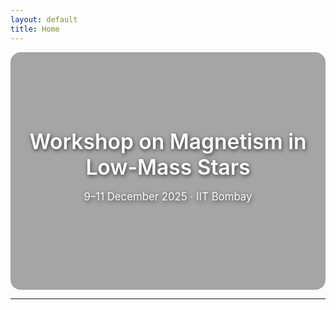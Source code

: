 ```yaml
---
layout: default
title: Home
---
```


<!-- ===== Hero Section with background image ===== -->
<div style="
  position: relative;
  background: url('{{ '/assets/images/image.png' | relative_url }}') center/cover no-repeat;
  border-radius: 16px;
  overflow: hidden;
  height: 380px;
  display: flex;
  align-items: center;
  justify-content: center;
  text-align: center;
">
  <!-- Semi-transparent overlay for contrast -->
  <div style="
    position: absolute;
    inset: 0;
    background: rgba(0, 0, 0, 0.35);
  "></div>

  <!-- Text content -->
  <div style="
    position: relative;
    z-index: 1;
    color: #fff;
    text-shadow: 1px 2px 6px rgba(0,0,0,0.7);
    font-family: 'Inter', 'Segoe UI', sans-serif;
  ">
    <h1 style="font-size:2.4em; font-weight:600; margin:0 0 0.3em 0;">
      Workshop on Magnetism in Low-Mass Stars
    </h1>
    <p style="font-size:1.2em; font-weight:400; opacity:0.95;">
      9–11 December 2025 · IIT Bombay
    </p>
  </div>
</div>

---

<div align="center" style="margin-top:40px;">
  <!--
  <h1 style="color:#003366; font-weight:700; margin-bottom:0;">
    Workshop on Magnetism in Low-Mass Stars & Compact Remnants
  </h1>
  <p style="font-size:1.1em; color:#333; margin-top:0.5em;">
    9–11 December 2025 · Indian Institute of Technology Bombay
  </p>
  
  <p>
    <img src="{{ '/assets/images/iitb_logo.png' | relative_url }}" alt="IIT Bombay Logo" width="120" style="margin-top:10px;">
  </p>
</div>

---


### 🧭 Overview

Welcome to a focused workshop exploring the **magnetohydrodynamic (MHD) evolution of low-mass stars, white dwarfs, and binary systems**.  
This meeting celebrates the **10-year anniversary of the first direct gravitational-wave detection** and emphasizes the interplay between computational and astrophysical perspectives.

Key features:
- Pedagogical lectures by **Prof. Nils Andersson (University of Southampton, UK)**
- Sessions on dynamos, MHD turbulence, and magnetic evolution
- Informal and discussion-driven format
- Accommodation on campus (travel self-arranged)

---

### 🗓️ Workshop Details

| Item | Details |
|------|----------|
| **Dates** | 9 Dec (afternoon) – 11 Dec (forenoon), 2025 |
| **Venue** | IIT Bombay, Mumbai, India |
| **Speakers** | Prof. Nils Andersson (University of Southampton, UK) + invited participants |
| **Registration** | [Google Form link](registration.md) |
| **Contact** | [Rashmi Meena (Graduate Student)](mailto:23n0315@iitb.ac.in), [Rishi Laishram (Graduate Student)](mailto:rishilaishram9@gmail.com), [Rahul Kashyap](mailto:rahulkashyap@iitb.ac.in) |

---

### 🧩 Navigation

<div style="display:grid; grid-template-columns:repeat(auto-fit,minmax(200px,1fr)); gap:15px; text-align:center; margin-top:15px;">
  <a href="schedule.html" class="nav-card">📅 Schedule</a>
  <a href="topics.html" class="nav-card">📚 Scientific Topics</a>
  <a href="speakers.html" class="nav-card">🎤 Speakers</a>
  <a href="registration.html" class="nav-card">📝 Registration</a>
  <a href="logistics.html" class="nav-card">📍 Logistics & Contact</a>
</div>

---

### 💬 Aims of the Workshop

- Discuss current progress in **stellar dynamo theory**, **MHD turbulence**, and **binary interactions**  
- Explore how magnetic fields evolve through **stellar collapse and merger**  
- Foster collaboration between **theory, computation, and observation**

---

<div align="center" style="margin-top:30px;">
  <a href="registration.html" style="background:#004080; color:white; padding:12px 24px; border-radius:8px; text-decoration:none; font-weight:600;">
    → Register Now
  </a>
</div>

---
<div align="center" style="margin-top:30px; font-size:0.9em; color:#666;">
  © 2025 Workshop on Stellar Magnetism · Hosted at IIT Bombay
</div>
